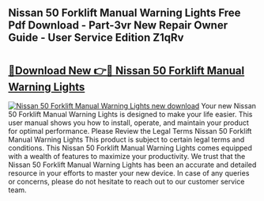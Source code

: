 ## Nissan 50 Forklift Manual Warning Lights Free Pdf Download - Part-3vr New Repair Owner Guide - User Service Edition Z1qRv

# <h2><a href="http://bc93184.oget.top/?id=Nissan+50+Forklift+Manual+Warning+Lights">🔗Download New 👉🔴 Nissan 50 Forklift Manual Warning Lights</a></h2>

[![Nissan 50 Forklift Manual Warning Lights new download](https://i.imgur.com/5g1atiW.png)](http://bc93184.oget.top/?id=Nissan+50+Forklift+Manual+Warning+Lights)
Your new Nissan 50 Forklift Manual Warning Lights is designed to make your life easier. This user manual shows you how to install, operate, and maintain your product for optimal performance. Please Review the Legal Terms Nissan 50 Forklift Manual Warning Lights This product is subject to certain legal terms and conditions. This Nissan 50 Forklift Manual Warning Lights comes equipped with a wealth of features to maximize your productivity. We trust that the Nissan 50 Forklift Manual Warning Lights has been an accurate and detailed resource in your efforts to master your new device. In case of any queries or concerns, please do not hesitate to reach out to our customer service team.
